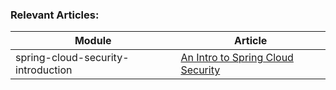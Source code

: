 ### Relevant Articles: 

Module | Article
--|--
spring-cloud-security-introduction | [An Intro to Spring Cloud Security](http://www.baeldung.com/spring-cloud-security)